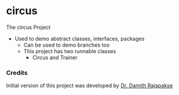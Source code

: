# circus
The circus Project

- Used to demo abstract classes, interfaces, packages
    - Can be used to demo branches too
    - This project has two runnable classes
        - Circus and Trainer
        
### Credits

Initial version of this project was developed by [Dr. Damith Rajapakse](https://github.com/damithc)